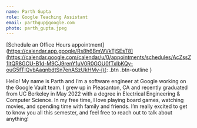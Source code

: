 ```yaml
---
name: Parth Gupta
role: Google Teaching Assistant
email: parthgup@google.com
photo: parth_gupta.jpeg
---
```


[Schedule an Office Hours appointment](https://calendar.app.google/Rs8h6BmWVkTjSEsT8](https://calendar.google.com/calendar/u/0/appointments/schedules/AcZssZ1ItQR8GCU-B1d-M9CJ9renY1uV0R0GOU0fTxlbKQy-ouG5fTlQvbAagnbdtSn7enASzUkHMv-i){: .btn .btn-outline }

Hello! My name is Parth and I’m a software engineer at Google working on the Google Vault team. I grew up in Pleasanton, CA and recently graduated from UC Berkeley in May 2022 with a degree in Electrical Engineering & Computer Science. In my free time, I love playing board games, watching movies, and spending time with family and friends. I’m really excited to get to know you all this semester, and feel free to reach out to talk about anything!
